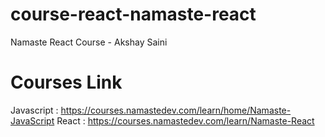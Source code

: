 # course-react-namaste-react
Namaste React Course - Akshay Saini

# Courses Link
Javascript : https://courses.namastedev.com/learn/home/Namaste-JavaScript
React : https://courses.namastedev.com/learn/Namaste-React
